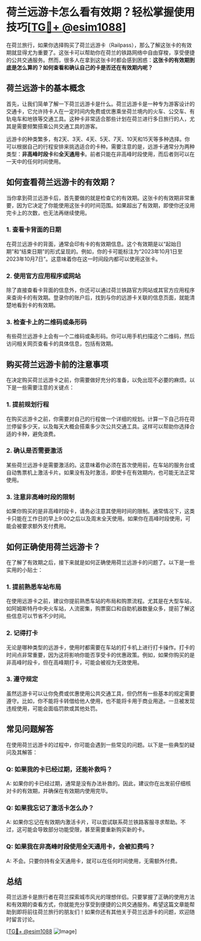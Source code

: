 # 荷兰远游卡怎么看有效期？轻松掌握使用技巧[[TG💪+ @esim1088](https://t.me/s/esim1088)]

在荷兰旅行，如果你选择购买了荷兰远游卡（Railpass），那么了解这张卡的有效期就显得尤为重要了。这张卡可以帮助你在荷兰的铁路网络中自由穿梭，享受便捷的公共交通服务。然而，很多人在拿到这张卡时都会感到困惑：**这张卡的有效期到底是怎么算的？如何查看和确认自己的卡是否还在有效期内呢？**

## 荷兰远游卡的基本概念

首先，让我们简单了解一下荷兰远游卡是什么。荷兰远游卡是一种专为游客设计的交通卡，它允许持卡人在一定时间内免费或优惠乘坐荷兰境内的火车、公交车、有轨电车和地铁等交通工具。这种卡非常适合那些计划在荷兰进行多日旅行的人，尤其是需要频繁搭乘公共交通工具的游客。

远游卡的种类繁多，有2天、3天、4天、5天、7天、10天和15天等多种选择。你可以根据自己的行程安排来挑选适合的卡种。需要注意的是，远游卡通常分为两种类型：**非高峰时段卡**和**全天通用卡**。前者只能在非高峰时段使用，而后者则可以在一天中的任何时间使用。

## 如何查看荷兰远游卡的有效期？

当你拿到荷兰远游卡后，首先要做的就是检查它的有效期。这张卡的有效期非常重要，因为它决定了你能使用这张卡的时间范围。如果超出了有效期，即使你还没用完卡上的次数，也无法再继续使用。

### 1. 查看卡背面的日期

在荷兰远游卡的背面，通常会印有卡的有效期信息。这个有效期是以“起始日期”和“结束日期”的形式呈现的。例如，你的卡可能标注为“2023年10月1日至2023年10月7日”。这意味着你在这一时间段内都可以使用这张卡。

### 2. 使用官方应用程序或网站

除了直接查看卡背面的信息外，你还可以通过荷兰铁路官方网站或其官方应用程序来查询卡的有效期。登录你的账户后，找到与你的远游卡关联的信息页面，就能清楚地看到卡的有效期。

### 3. 检查卡上的二维码或条形码

有些荷兰远游卡上会有一个二维码或条形码。你可以用手机扫描这个二维码，然后访问相关网页查看卡的具体信息，包括有效期。

## 购买荷兰远游卡前的注意事项

在决定购买荷兰远游卡之前，你需要做好充分的准备，以免出现不必要的麻烦。以下是一些需要注意的关键点：

### 1. 提前规划行程

在购买远游卡之前，你需要对自己的行程做一个详细的规划。计算一下自己将在荷兰停留多少天，以及每天大概会搭乘多少次公共交通工具。这样可以帮助你选择合适的卡种，避免浪费。

### 2. 确认是否需要激活

某些荷兰远游卡是需要激活的。这意味着你必须在首次使用前，在车站的服务台或自动售票机上激活卡片。如果没有及时激活，即使卡在有效期内，也可能无法正常使用。

### 3. 注意非高峰时段的限制

如果你购买的是非高峰时段卡，请务必注意其使用时间的限制。通常情况下，这类卡只能在工作日的早上9:00之后以及周末全天使用。如果你在高峰时段使用，可能会被要求额外支付费用。

## 如何正确使用荷兰远游卡？

在了解了有效期之后，接下来就是如何正确使用荷兰远游卡的问题了。以下是一些实用的小贴士：

### 1. 提前熟悉车站布局

在使用远游卡之前，建议你提前熟悉车站的布局和购票流程。尤其是在大型车站，如阿姆斯特丹中央火车站，人流密集，购票窗口和自助机器数量众多，提前了解这些信息可以节省不少时间。

### 2. 记得打卡

无论是哪种类型的远游卡，使用时都需要在车站的打卡机上进行打卡操作。打卡的时间点非常重要，因为这将影响你能否享受卡的优惠政策。例如，如果你购买的是非高峰时段卡，但在高峰期打卡，可能会被视为无效使用。

### 3. 遵守规定

虽然远游卡可以让你免费或优惠使用公共交通工具，但仍然有一些基本的规定需要遵守。比如，你不能将卡转借给他人使用，也不能将卡用于商业用途。一旦被发现违规使用，可能会面临罚款或其他处罚。

## 常见问题解答

在使用荷兰远游卡的过程中，你可能会遇到一些常见的问题。以下是一些典型的疑问及其解答：

### Q: 如果我的卡已经过期，还能补救吗？

A: 如果你的卡已经过期，通常是没有办法补救的。因此，建议你在出发前仔细核对卡的有效期，并确保在有效期内使用完毕。

### Q: 如果我忘记了激活卡怎么办？

A: 如果你忘记在有效期内激活卡片，可以尝试联系荷兰铁路客服寻求帮助。不过，这可能会导致部分功能受限，甚至需要重新购买新的卡。

### Q: 如果我在非高峰时段使用全天通用卡，会被扣费吗？

A: 不会。只要你持有全天通用卡，就可以在任何时间使用，无需额外付费。

## 总结

荷兰远游卡是旅行者在荷兰探索城市风光的理想伴侣。只要掌握了正确的使用方法和有效期的查看方式，你就能充分享受到便捷的公共交通服务。希望这篇文章能帮助到即将前往荷兰旅行的朋友们！如果你还有其他关于荷兰远游卡的问题，欢迎随时留言讨论。

[[TG💪+ @esim1088](https://t.me/s/esim1088) ![Image](https://i.postimg.cc/4NQfJmqS/Snipaste-2025-05-13-00-14-12.png)]